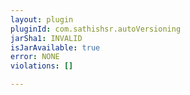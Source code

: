 ```yaml
---
layout: plugin
pluginId: com.sathishsr.autoVersioning
jarSha1: INVALID
isJarAvailable: true
error: NONE
violations: []

---
```

